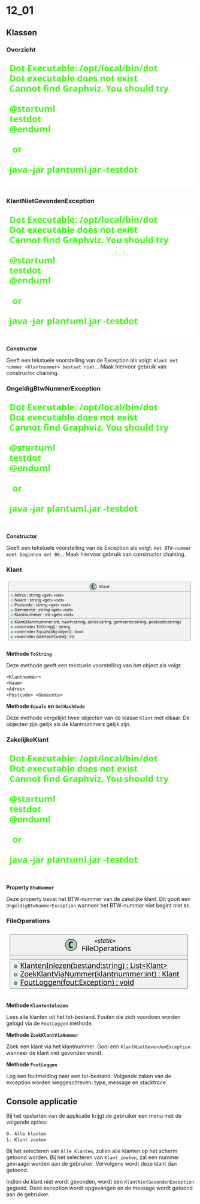 # 12_01

## Klassen

### Overzicht

![Klassendiagram](svg/Overview.svg)

### KlantNietGevondenException

![Klassendiagram](svg/KlantNietGevondenException.svg)

**Constructor**

Geeft een tekstuele voorstelling van de Exception als volgt: `Klant met nummer <Klantnummer> bestaat niet.`. Maak hiervoor gebruik van constructor chaining.

### OngeldigBtwNummerException

![Klassendiagram](svg/OngeldigBtwNummerException.svg)

**Constructor**

Geeft een tekstuele voorstelling van de Exception als volgt: `Het BTW-nummer moet beginnen met BE.`. Maak hiervoor gebruik van constructor chaining.

### Klant

![Klassendiagram](svg/Klant.svg)

**Methode `ToString`**

Deze methode geeft een tekstuele voorstelling van het object als volgt:

```plaintext
<Klantnummer>
<Naam>
<Adres>
<Postcode> <Gemeente>
```

**Methode `Equals` en `GetHashCode`**

Deze methode vergelijkt twee objecten van de klasse `Klant` met elkaar. De objecten zijn gelijk als de klantnummers gelijk zijn.

### ZakelijkeKlant

![Klassendiagram](svg/ZakelijkeKlant.svg)

**Property `BtwNummer`**

Deze property bevat het BTW-nummer van de zakelijke klant. Dit gooit een `OngeldigBtwNummerException` wanneer het BTW-nummer niet begint met `BE`.

### FileOperations

![Klassendiagram](svg/FileOperations.svg)

**Methode `KlantenInlezen`**

Lees alle klanten uit het txt-bestand. Fouten die zich voordoen worden gelogd via de `FoutLoggen` methode.

**Methode `ZoekKlantViaNummer`**

Zoek een klant via het klantnummer. Gooi een `KlantNietGevondenException` wanneer de klant niet gevonden wordt.

**Methode `FoutLoggen`**

Log een foutmelding naar een txt-bestand. Volgende zaken van de exception worden weggeschreven: type, message en stacktrace.

## Console applicatie

Bij het opstarten van de applicatie krijgt de gebruiker een menu met de volgende opties:

```plaintext
0. Alle klanten
1. Klant zoeken
```

Bij het selecteren van `Alle klanten`, zullen alle klanten op het scherm getoond worden. Bij het selecteren van `Klant zoeken`, zal een nummer gevraagd worden aan de gebruiker. Vervolgens wordt deze klant dan getoond.

Indien de klant niet wordt gevonden, wordt een `KlantNietGevondenException` gegooid. Deze exception wordt opgevangen en de message wordt getoond aan de gebruiker.